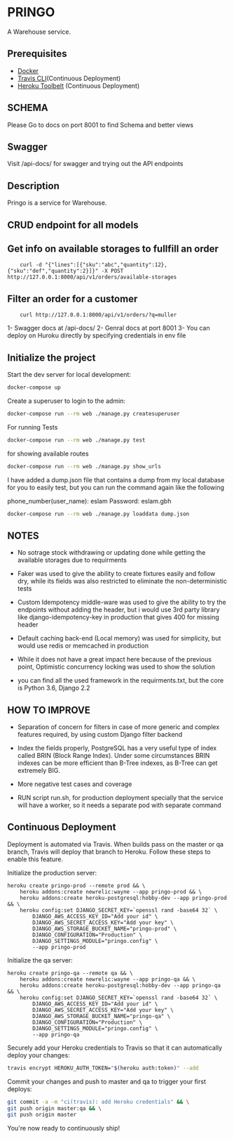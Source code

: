 # PRINGO

A Warehouse service.

## Prerequisites

- [Docker](https://docs.docker.com/docker-for-mac/install/)
- [Travis CLI](http://blog.travis-ci.com/2013-01-14-new-client/)(Continuous Deployment)
- [Heroku Toolbelt](https://toolbelt.heroku.com/) (Continuous Deployment)

## SCHEMA

Please Go to docs on port 8001 to find Schema and better views

## Swagger

Visit /api-docs/ for swagger and trying out the API endpoints

## Description

Pringo is a service for Warehouse.

## CRUD endpoint for all models

## Get info on available storages to fullfill an order

        curl -d "{"lines":[{"sku":"abc","quantity":12},{"sku":"def","quantity":2}]}" -X POST http://127.0.0.1:8000/api/v1/orders/available-storages


## Filter an order for a customer

        curl http://127.0.0.1:8000/api/v1/orders/?q=muller

1- Swagger docs at /api-docs/
2- Genral docs at port 8001
3- You can deploy on Huroku directly by specifying credentials in env file

## Initialize the project

Start the dev server for local development:

```bash
docker-compose up
```

Create a superuser to login to the admin:

```bash
docker-compose run --rm web ./manage.py createsuperuser
```

For running Tests

```bash
docker-compose run --rm web ./manage.py test
```

for showing available routes

```bash
docker-compose run --rm web ./manage.py show_urls
```

I have added a dump.json file that contains a dump from my local database for you to easily test, but you can run the command again like the following

phone_number(user_name): eslam
Password: eslam.gbh

```bash
docker-compose run --rm web ./manage.py loaddata dump.json
```

## NOTES

- No sotrage stock withdrawing or updating done while getting the available storages due to requirments

- Faker was used to give the ability to create fixtures easily and follow dry, while its fields was also restricted to eliminate the non-deterministic tests

- Custom Idempotency middle-ware was used to give the ability to try the endpoints without adding the header, but i would use 3rd party library like django-idempotency-key in production that gives 400 for missing header

- Default caching back-end (Local memory) was used for simplicity, but would use redis or memcached in production

- While it does not have a great impact here because of the previous point, Optimistic concurrency locking was used to show the solution

- you can find all the used framework in the requirments.txt, but the core is Python 3.6, Django 2.2

## HOW TO IMPROVE

- Separation of concern for filters in case of more generic and complex features required, by using custom Django filter backend

- Index the fields properly, PostgreSQL has a very useful type of index called BRIN (Block Range Index). Under some circumstances BRIN indexes can be more efficient than B-Tree indexes, as B-Tree can get extremely BIG.

- More negative test cases and coverage

- RUN script run.sh, for production deployment specially that the service will have a worker, so it needs a separate pod with separate command

## Continuous Deployment

Deployment is automated via Travis. When builds pass on the master or qa branch, Travis will deploy that branch to Heroku. Follow these steps to enable this feature.

Initialize the production server:

```
heroku create pringo-prod --remote prod && \
    heroku addons:create newrelic:wayne --app pringo-prod && \
    heroku addons:create heroku-postgresql:hobby-dev --app pringo-prod && \
    heroku config:set DJANGO_SECRET_KEY=`openssl rand -base64 32` \
        DJANGO_AWS_ACCESS_KEY_ID="Add your id" \
        DJANGO_AWS_SECRET_ACCESS_KEY="Add your key" \
        DJANGO_AWS_STORAGE_BUCKET_NAME="pringo-prod" \
        DJANGO_CONFIGURATION="Production" \
        DJANGO_SETTINGS_MODULE="pringo.config" \
        --app pringo-prod
```

Initialize the qa server:

```
heroku create pringo-qa --remote qa && \
    heroku addons:create newrelic:wayne --app pringo-qa && \
    heroku addons:create heroku-postgresql:hobby-dev --app pringo-qa && \
    heroku config:set DJANGO_SECRET_KEY=`openssl rand -base64 32` \
        DJANGO_AWS_ACCESS_KEY_ID="Add your id" \
        DJANGO_AWS_SECRET_ACCESS_KEY="Add your key" \
        DJANGO_AWS_STORAGE_BUCKET_NAME="pringo-qa" \
        DJANGO_CONFIGURATION="Production" \
        DJANGO_SETTINGS_MODULE="pringo.config" \
        --app pringo-qa
```

Securely add your Heroku credentials to Travis so that it can automatically deploy your changes:

```bash
travis encrypt HEROKU_AUTH_TOKEN="$(heroku auth:token)" --add
```

Commit your changes and push to master and qa to trigger your first deploys:

```bash
git commit -a -m "ci(travis): add Heroku credentials" && \
git push origin master:qa && \
git push origin master
```

You're now ready to continuously ship!
